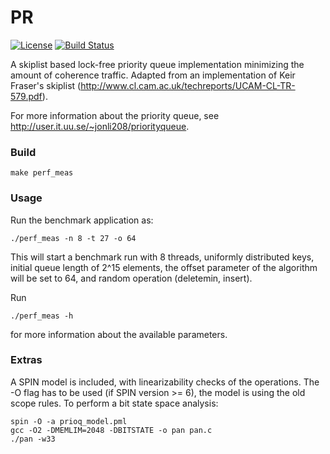 PR
==
[![License](https://img.shields.io/badge/License-BSD%203--Clause-blue.svg)](https://github.com/jonatanlinden/PR/blob/master/COPYING)
[![Build Status](https://travis-ci.org/jonatanlinden/PR.png?branch=master)](https://travis-ci.org/jonatanlinden/PR)


A skiplist based lock-free priority queue implementation minimizing
the amount of coherence traffic. Adapted from an implementation of
Keir Fraser's skiplist
(http://www.cl.cam.ac.uk/techreports/UCAM-CL-TR-579.pdf).

For more information about the priority queue, see
http://user.it.uu.se/~jonli208/priorityqueue.


### Build

    make perf_meas

### Usage

Run the benchmark application as:

    ./perf_meas -n 8 -t 27 -o 64 
    
This will start a benchmark run with 8 threads, uniformly distributed
keys, initial queue length of 2^15 elements, the offset parameter of
the algorithm will be set to 64, and random operation (deletemin,
insert).

Run 

    ./perf_meas -h

for more information about the available parameters.

### Extras

A SPIN model is included, with linearizability checks of the
operations. The -O flag has to be used (if SPIN version >= 6), the
model is using the old scope rules. To perform a bit state space analysis:

    spin -O -a prioq_model.pml
    gcc -O2 -DMEMLIM=2048 -DBITSTATE -o pan pan.c
    ./pan -w33


